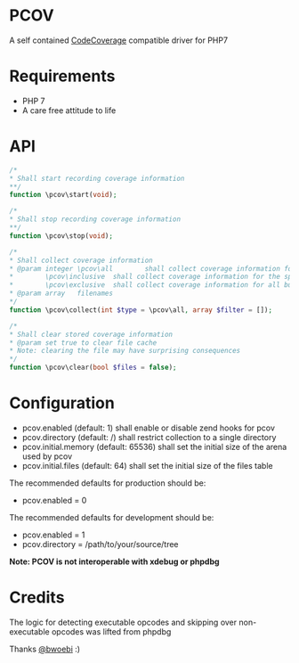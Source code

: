 PCOV
====

A self contained [CodeCoverage](https://github.com/sebastianbergmann/php-code-coverage) compatible driver for PHP7

Requirements
============

  * PHP 7
  * A care free attitude to life

API
===

```php
/*
* Shall start recording coverage information
**/
function \pcov\start(void);

/*
* Shall stop recording coverage information
**/
function \pcov\stop(void);

/*
* Shall collect coverage information
* @param integer \pcov\all        shall collect coverage information for all files
*		 \pcov\inclusive  shall collect coverage information for the specified files
*		 \pcov\exclusive  shall collect coverage information for all but the specified files
* @param array   filenames
*/
function \pcov\collect(int $type = \pcov\all, array $filter = []);

/*
* Shall clear stored coverage information
* @param set true to clear file cache
* Note: clearing the file may have surprising consequences
*/
function \pcov\clear(bool $files = false);
```

Configuration
=============

  * pcov.enabled          (default: 1)      shall enable or disable zend hooks for pcov
  * pcov.directory        (default: /)      shall restrict collection to a single directory
  * pcov.initial.memory   (default: 65536)  shall set the initial size of the arena used by pcov
  * pcov.initial.files    (default: 64)     shall set the initial size of the files table

The recommended defaults for production should be:

  * pcov.enabled = 0

The recommended defaults for development should be:

  * pcov.enabled = 1
  * pcov.directory = /path/to/your/source/tree

__Note: PCOV is not interoperable with xdebug or phpdbg__

Credits
=======

The logic for detecting executable opcodes and skipping over non-executable opcodes was lifted from phpdbg

Thanks [@bwoebi](https://github.com/bwoebi) :)
